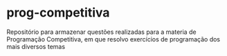 # prog-competitiva
Repositório para armazenar questões realizadas para a materia de Programação Competitiva, em que resolvo exercícios de programação dos mais diversos temas
